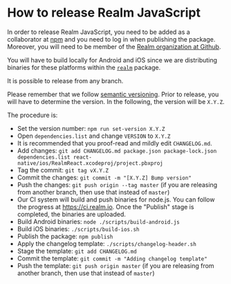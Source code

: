 # How to release Realm JavaScript

In order to release Realm JavaScript, you need to be added as a collaborator at [npm](https://npmjs.com) and you need to log in when publishing the package. Moreover, you will need to be member of the [Realm organization at Github](https://github.com/realm).

You will have to build locally for Android and iOS since we are distributing binaries for these platforms within the [`realm`](https://www.npmjs.com/package/realm) package.

It is possible to release from any branch.

Please remember that we follow [semantic versioning](https://semver.org/). Prior to release, you will have to determine the version. In the following, the version will be `X.Y.Z`.

The procedure is:

* Set the version number: `npm run set-version X.Y.Z`
* Open `dependencies.list` and change `VERSION` to `X.Y.Z`
* It is recommended that you proof-read and mildly edit `CHANGELOG.md`.
* Add changes: `git add CHANGELOG.md package.json package-lock.json dependencies.list react-native/ios/RealmReact.xcodeproj/project.pbxproj`
* Tag the commit: `git tag vX.Y.Z`
* Commit the changes: `git commit -m "[X.Y.Z] Bump version"`
* Push the changes: `git push origin --tag master` (if you are releasing from another branch, then use that instead of `master`)
* Our CI system will build and push binaries for node.js. You can follow the progress at https://ci.realm.io. Once the "Publish" stage is completed, the binaries are uploaded.
* Build Android binaries: `node ./scripts/build-android.js`
* Build iOS binaries: `./scripts/build-ios.sh`
* Publish the package: `npm publish`
* Apply the changelog template: `./scripts/changelog-header.sh`
* Stage the template: `git add CHANGELOG.md`
* Commit the template: `git commit -m "Adding changelog template"`
* Push the template: `git push origin master` (if you are releasing from another branch, then use that instead of `master`)
